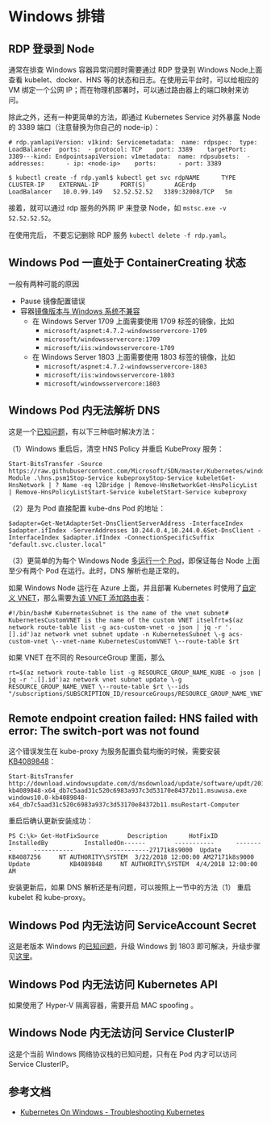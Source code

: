 # Windows 排错



## RDP 登录到 Node <a id="rdp-deng-lu-dao-node"></a>

通常在排查 Windows 容器异常问题时需要通过 RDP 登录到 Windows Node上面查看 kubelet、docker、HNS 等的状态和日志。在使用云平台时，可以给相应的 VM 绑定一个公网 IP；而在物理机部署时，可以通过路由器上的端口映射来访问。

除此之外，还有一种更简单的方法，即通过 Kubernetes Service 对外暴露 Node 的 3389 端口（注意替换为你自己的 node-ip）：

```text
# rdp.yamlapiVersion: v1kind: Servicemetadata:  name: rdpspec:  type: LoadBalancer  ports:  - protocol: TCP    port: 3389    targetPort: 3389---kind: EndpointsapiVersion: v1metadata:  name: rdpsubsets:  - addresses:      - ip: <node-ip>    ports:      - port: 3389
```

```text
$ kubectl create -f rdp.yaml$ kubectl get svc rdpNAME      TYPE           CLUSTER-IP    EXTERNAL-IP      PORT(S)        AGErdp       LoadBalancer   10.0.99.149   52.52.52.52   3389:32008/TCP   5m
```

接着，就可以通过 rdp 服务的外网 IP 来登录 Node，如 `mstsc.exe -v 52.52.52.52`。

在使用完后， 不要忘记删除 RDP 服务 `kubectl delete -f rdp.yaml`。

## Windows Pod 一直处于 ContainerCreating 状态 <a id="windows-pod-yi-zhi-chu-yu-containercreating-zhuang-tai"></a>

一般有两种可能的原因

* Pause 镜像配置错误
* 容器[镜像版本与 Windows 系统不兼容](https://docs.microsoft.com/en-us/virtualization/windowscontainers/deploy-containers/version-compatibility)​
  * 在 Windows Server 1709 上面需要使用 1709 标签的镜像，比如
    * `microsoft/aspnet:4.7.2-windowsservercore-1709`
    * `microsoft/windowsservercore:1709`
    * `microsoft/iis:windowsservercore-1709`
  * 在 Windows Server 1803 上面需要使用 1803 标签的镜像，比如
    * `microsoft/aspnet:4.7.2-windowsservercore-1803`
    * `microsoft/iis:windowsservercore-1803`
    * `microsoft/windowsservercore:1803`

## Windows Pod 内无法解析 DNS <a id="windows-pod-nei-wu-fa-jie-xi-dns"></a>

这是一个[已知问题](https://github.com/Azure/acs-engine/issues/2027)，有以下三种临时解决方法：

（1）Windows 重启后，清空 HNS Policy 并重启 KubeProxy 服务：

```text
Start-BitsTransfer -Source https://raw.githubusercontent.com/Microsoft/SDN/master/Kubernetes/windows/hns.psm1Import-Module .\hns.psm1​Stop-Service kubeproxyStop-Service kubeletGet-HnsNetwork | ? Name -eq l2Bridge | Remove-HnsNetworkGet-HnsPolicyList | Remove-HnsPolicyListStart-Service kubeletStart-Service kubeproxy
```

（2）是为 Pod 直接配置 kube-dns Pod 的地址：

```text
$adapter=Get-NetAdapterSet-DnsClientServerAddress -InterfaceIndex $adapter.ifIndex -ServerAddresses 10.244.0.4,10.244.0.6Set-DnsClient -InterfaceIndex $adapter.ifIndex -ConnectionSpecificSuffix "default.svc.cluster.local"
```

（3）更简单的为每个 Windows Node [多运行一个 Pod](https://github.com/Azure/acs-engine/issues/2027#issuecomment-373767442)，即保证每台 Node 上面至少有两个 Pod 在运行。此时，DNS 解析也是正常的。

如果 Windows Node 运行在 Azure 上面，并且部署 Kubernetes 时使用了[自定义 VNET](https://github.com/Azure/acs-engine/blob/master/docs/kubernetes/features.md#feat-custom-vnet)，那么需要[为该 VNET 添加路由表](https://github.com/Azure/acs-engine/blob/master/docs/custom-vnet.md#post-deployment-attach-cluster-route-table-to-vnet)：

```text
#!/bin/bash# KubernetesSubnet is the name of the vnet subnet# KubernetesCustomVNET is the name of the custom VNET itselfrt=$(az network route-table list -g acs-custom-vnet -o json | jq -r '.[].id')az network vnet subnet update -n KubernetesSubnet \-g acs-custom-vnet \--vnet-name KubernetesCustomVNET \--route-table $rt
```

如果 VNET 在不同的 ResourceGroup 里面，那么

```text
rt=$(az network route-table list -g RESOURCE_GROUP_NAME_KUBE -o json | jq -r '.[].id')az network vnet subnet update \-g RESOURCE_GROUP_NAME_VNET \--route-table $rt \--ids "/subscriptions/SUBSCRIPTION_ID/resourceGroups/RESOURCE_GROUP_NAME_VNET/providers/Microsoft.Network/VirtualNetworks/KUBERNETES_CUSTOM_VNET/subnets/KUBERNETES_SUBNET"
```

## Remote endpoint creation failed: HNS failed with error: The switch-port was not found <a id="remote-endpoint-creation-failed-hns-failed-with-error-the-switch-port-was-not-found"></a>

这个错误发生在 kube-proxy 为服务配置负载均衡的时候，需要安装 [KB4089848](https://support.microsoft.com/en-us/help/4089848/windows-10-update-kb4089848)：

```text
Start-BitsTransfer http://download.windowsupdate.com/d/msdownload/update/software/updt/2018/03/windows10.0-kb4089848-x64_db7c5aad31c520c6983a937c3d53170e84372b11.msuwusa.exe windows10.0-kb4089848-x64_db7c5aad31c520c6983a937c3d53170e84372b11.msuRestart-Computer
```

重启后确认更新安装成功：

```text
PS C:\k> Get-HotFix​Source        Description      HotFixID      InstalledBy          InstalledOn------        -----------      --------      -----------          -----------27171k8s9000  Update           KB4087256     NT AUTHORITY\SYSTEM  3/22/2018 12:00:00 AM27171k8s9000  Update           KB4089848     NT AUTHORITY\SYSTEM  4/4/2018 12:00:00 AM
```

安装更新后，如果 DNS 解析还是有问题，可以按照上一节中的方法（1） 重启 kubelet 和 kube-proxy。

## Windows Pod 内无法访问 ServiceAccount Secret <a id="windows-pod-nei-wu-fa-fang-wen-serviceaccount-secret"></a>

这是老版本 Windows 的[已知问题](https://github.com/moby/moby/issues/28401)，升级 Windows 到 1803 即可解决，升级步骤见[这里](https://blogs.windows.com/windowsexperience/2018/04/30/how-to-get-the-windows-10-april-2018-update/)。

## Windows Pod 内无法访问 Kubernetes API <a id="windows-pod-nei-wu-fa-fang-wen-kubernetes-api"></a>

如果使用了 Hyper-V 隔离容器，需要开启 MAC spoofing 。

## Windows Node 内无法访问 Service ClusterIP <a id="windows-node-nei-wu-fa-fang-wen-service-clusterip"></a>

这是个当前 Windows 网络协议栈的已知问题，只有在 Pod 内才可以访问 Service ClusterIP。

## 参考文档 <a id="can-kao-wen-dang"></a>

* ​[Kubernetes On Windows - Troubleshooting Kubernetes](https://docs.microsoft.com/en-us/virtualization/windowscontainers/kubernetes/common-problems)​


